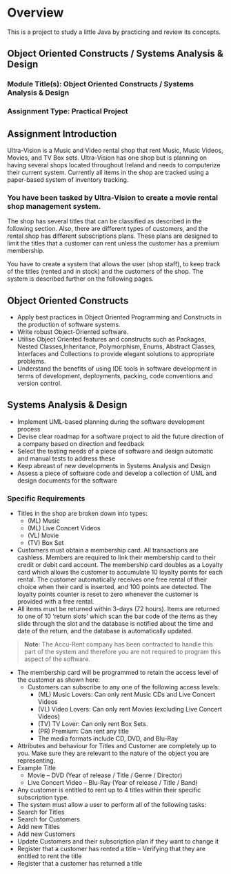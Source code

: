 # Overview

This is a project to study a little Java by practicing and review its concepts.

## Object Oriented Constructs / Systems Analysis & Design
### Module Title(s): Object Oriented Constructs / Systems Analysis & Design
### Assignment Type: Practical Project

## Assignment Introduction

Ultra-Vision is a Music and Video rental shop that rent Music, Music Videos, Movies, and TV Box sets. Ultra-Vision has one shop but is planning on having several shops located throughout Ireland and needs to computerize their current system. Currently all items in the shop are tracked using a paper-based system of inventory tracking.

### You have been tasked by Ultra-Vision to create a movie rental shop management system.

The shop has several titles that can be classified as described in the following section. Also, there are different types of customers, and the rental shop has different subscriptions plans. These plans are designed to limit the titles that a customer can rent unless the customer has a premium membership.

You have to create a system that allows the user (shop staff), to keep track of the titles (rented and in stock) and the customers of the shop. The system is described further on the following pages.

## Object Oriented Constructs

- Apply best practices in Object Oriented Programming and Constructs in the production of software systems.
- Write robust Object-Oriented software.
- Utilise Object Oriented features and constructs such as Packages, Nested Classes,Inheritance, Polymorphism, Enums, Abstract Classes, Interfaces and Collections to provide elegant solutions to appropriate problems.
- Understand the benefits of using IDE tools in software development in terms of development, deployments, packing, code conventions and version control.

## Systems Analysis & Design

- Implement UML-based planning during the software development process
- Devise clear roadmap for a software project to aid the future direction of a company based on direction and feedback
- Select the testing needs of a piece of software and design automatic and manual tests to address these
- Keep abreast of new developments in Systems Analysis and Design
- Assess a piece of software code and develop a collection of UML and design documents for the software 

### Specific Requirements

- Titles in the shop are broken down into types:
  - (ML) Music
  - (ML) Live Concert Videos
  - (VL) Movie
  - (TV) Box Set
- Customers must obtain a membership card. All transactions are cashless. Members are required to link their membership card to their credit or debit card account. The membership card doubles as a Loyalty card which allows the customer to accumulate 10 loyalty points for each rental. The customer automatically receives one free rental of their choice when their
card is inserted, and 100 points are detected. The loyalty points counter is reset to zero whenever the customer is provided with a free rental.
- All items must be returned within 3-days (72 hours). Items are returned to one of 10 ‘return slots’ which scan the bar code of the items as they slide through the slot and the database is notified about the time and date of the return, and the database is automatically updated.
> **Note**: The Accu-Rent company has been contracted to handle this part of the system and therefore you are not required to program this aspect of the software.
- The membership card will be programmed to retain the access level of the customer as shown here:
  - Customers can subscribe to any one of the following access levels:
    - (ML) Music Lovers: Can only rent Music CDs and Live Concert Videos
    - (VL) Video Lovers: Can only rent Movies (excluding Live Concert Videos)
    - (TV) TV Lover: Can only rent Box Sets.
    - (PR) Premium: Can rent any title
    - The media formats include CD, DVD, and Blu-Ray
- Attributes and behaviour for Titles and Customer are completely up to you. Make sure they are relevant to the nature of the object you are representing.
- Example Title
  - Movie – DVD (Year of release / Title / Genre / Director)
  - Live Concert Video – Blu-Ray (Year of release / Title / Band)
- Any customer is entitled to rent up to 4 titles within their specific subscription type.
- The system must allow a user to perform all of the following tasks:
- Search for Titles
- Search for Customers
- Add new Titles
- Add new Customers
- Update Customers and their subscription plan if they want to change it
- Register that a customer has rented a title – Verifying that they are entitled to rent the title
- Register that a customer has returned a title
